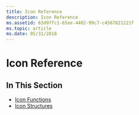```yaml
---
title: Icon Reference
description: Icon Reference
ms.assetid: 63d97fc1-65ee-4402-99c7-c4567821221f
ms.topic: article
ms.date: 05/31/2018
---
```


# Icon Reference

## In This Section

-   [Icon Functions](icon-functions.md)
-   [Icon Structures](icon-structures.md)

 

 




